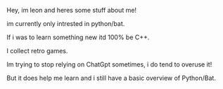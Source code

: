 Hey, im leon and heres some stuff about me!

im currently only intrested in python/bat.

If i was to learn something new itd 100% be C++.

I collect retro games.

Im trying to stop relying on ChatGpt sometimes, i do tend to overuse it!

But it does help me learn and i still have a basic overview of Python/Bat.
